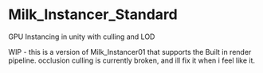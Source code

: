 # Milk_Instancer_Standard
 GPU Instancing in unity with culling and LOD


WIP - this is a version of Milk_Instancer01 that supports the Built in render pipeline. occlusion culling is currently broken, and ill fix it when i feel like it.
